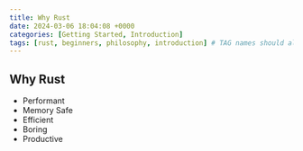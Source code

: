 ```yaml
---
title: Why Rust
date: 2024-03-06 18:04:08 +0000
categories: [Getting Started, Introduction]
tags: [rust, beginners, philosophy, introduction] # TAG names should always be lowercase
---
```


## Why Rust

- Performant
- Memory Safe
- Efficient
- Boring
- Productive

